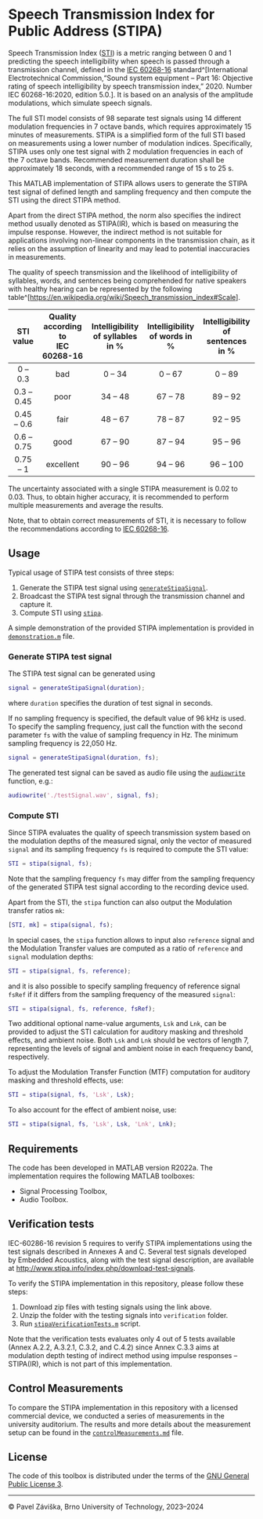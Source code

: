 # Speech Transmission Index for Public Address (STIPA)

Speech Transmission Index ([STI](https://en.wikipedia.org/wiki/Speech_transmission_index))
is a metric ranging between 0 and 1 predicting the speech intelligibility when speech is passed through a transmission channel, defined in the [IEC&nbsp;60268-16](https://webstore.iec.ch/publication/26771) standard^[International Electrotechnical Commission,“Sound system equipment – Part 16: Objective rating of speech intelligibility by speech transmission index,” 2020. Number IEC 60268-16:2020, edition 5.0.].
It is based on an analysis of the amplitude modulations, which simulate speech signals.

The full STI model consists of 98 separate test signals using 14 different modulation frequencies in 7 octave bands, which requires approximately 15 minutes of measurements.
STIPA is a simplified form of the full STI based on measurements using a lower number of modulation indices.
Specifically, STIPA uses only one test signal with 2 modulation frequencies in each of the 7 octave bands.
Recommended measurement duration shall be approximately 18 seconds, with a recommended range of 15 s to 25 s.

This MATLAB implementation of STIPA allows users to generate the STIPA test signal of defined length and sampling frequency and then compute the STI using the direct STIPA method. 

Apart from the direct STIPA method, the norm also specifies the indirect method usually denoted as STIPA(IR), which is based on measuring the impulse response.
However, the indirect method is not suitable for applications involving non-linear components in the transmission chain, as it relies on the assumption of linearity and may lead to potential inaccuracies in measurements.

The quality of speech transmission and the likelihood of intelligibility of syllables, words, and sentences being comprehended for native speakers with healthy hearing can be represented by the following table^[https://en.wikipedia.org/wiki/Speech_transmission_index#Scale].

| STI value | Quality according to<br>IEC 60268-16 | Intelligibility<br>of syllables in % | Intelligibility<br>of words in % | Intelligibility<br>of sentences in % |
|:----------------:|:---------:|:-------------:|:-------------:|:--------------:|
| 0 &ndash; 0.3    | bad       | 0 &ndash; 34  | 0 &ndash; 67  | 0 &ndash; 89   |
| 0.3 &ndash; 0.45 | poor      | 34 &ndash; 48 | 67 &ndash; 78 | 89 &ndash; 92  |
| 0.45 &ndash; 0.6 | fair      | 48 &ndash; 67 | 78 &ndash; 87 | 92 &ndash; 95  |
| 0.6 &ndash; 0.75 | good      | 67 &ndash; 90 | 87 &ndash; 94 | 95 &ndash; 96  |
| 0.75 &ndash; 1   | excellent | 90 &ndash; 96 | 94 &ndash; 96 | 96 &ndash; 100 |

The uncertainty associated with a single STIPA measurement is 0.02 to 0.03.
Thus, to obtain higher accuracy, it is recommended to perform multiple measurements and average the results.

Note, that to obtain correct measurements of STI, it is necessary to follow the recommendations according to [IEC&nbsp;60268-16](https://webstore.iec.ch/publication/26771).

## Usage

Typical usage of STIPA test consists of three steps:
1. Generate the STIPA test signal using [`generateStipaSignal`](https://github.com/zawi01/stipa/blob/main/generateStipaSignal.m).
2. Broadcast the STIPA test signal through the transmission channel and capture it.
3. Compute STI using [`stipa`](https://github.com/zawi01/stipa/blob/main/stipa.m).

A simple demonstration of the provided STIPA implementation is provided in [`demonstration.m`](https://github.com/zawi01/stipa/blob/main/demonstration.m) file.

### Generate STIPA test signal

The STIPA test signal can be generated using

```matlab
signal = generateStipaSignal(duration);
```
where `duration` specifies the duration of test signal in seconds. 

If no sampling frequency is specified, the default value of 96&nbsp;kHz is used.
To specify the sampling frequency, just call the function with the second parameter `fs` with the value of sampling frequency in Hz.
The minimum sampling frequency is 22,050&nbsp;Hz.

```matlab
signal = generateStipaSignal(duration, fs);
```

The generated test signal can be saved as audio file using the 
[`audiowrite`](https://www.mathworks.com/help/matlab/ref/audiowrite.html)
function, e.g.:

```matlab
audiowrite('./testSignal.wav', signal, fs);
```

### Compute STI

Since STIPA evaluates the quality of speech transmission system based on the modulation depths of the measured signal, only the vector of measured `signal` and its sampling frequency `fs` is required to compute the STI value:

```matlab
STI = stipa(signal, fs);
```

Note that the sampling frequency `fs` may differ from the sampling frequency of the generated STIPA test signal according to the recording device used.

Apart from the STI, the `stipa` function can also output the Modulation transfer ratios `mk`:

```matlab
[STI, mk] = stipa(signal, fs);
```

In special cases, the `stipa` function allows to input also `reference` signal and the Modulation Transfer values are computed as a ratio of `reference` and `signal` modulation depths:

```matlab
STI = stipa(signal, fs, reference);
```

and it is also possible to specify sampling frequency of reference signal `fsRef` if it differs from the sampling frequency of the measured `signal`:

```matlab
STI = stipa(signal, fs, reference, fsRef);
```

Two additional optional name-value arguments, `Lsk` and `Lnk`, can be provided to adjust the STI calculation for auditory masking and threshold effects, and ambient noise. 
Both `Lsk` and `Lnk` should be vectors of length 7, representing the levels of signal and ambient noise in each frequency band, respectively.

To adjust the Modulation Transfer Function (MTF) computation for auditory masking and threshold effects, use:
```matlab
STI = stipa(signal, fs, 'Lsk', Lsk);
```

To also account for the effect of ambient noise, use:
```matlab
STI = stipa(signal, fs, 'Lsk', Lsk, 'Lnk', Lnk);
```

## Requirements

The code has been developed in MATLAB version R2022a. The implementation requires the following MATLAB toolboxes:
- Signal Processing Toolbox,
- Audio Toolbox.

## Verification tests
IEC-60286-16 revision 5 requires to verify STIPA implementations using the test signals described in Annexes A and C. 
Several test signals developed by Embedded Acoustics, along with the test signal description, are available at http://www.stipa.info/index.php/download-test-signals.

To verify the STIPA implementation in this repository, please follow these steps:
1. Download zip files with testing signals using the link above.
2. Unzip the folder with the testing signals into `verification` folder.
3. Run [`stipaVerificationTests.m`](https://github.com/zawi01/stipa/blob/main/stipaVerificationTests.m) script.

Note that the verification tests evaluates only 4 out of 5 tests available (Annex A.2.2, A.3.2.1, C.3.2, and C.4.2) since Annex C.3.3 aims at modulation depth testing of indirect method using impulse responses &ndash; STIPA(IR), which is not part of this implementation.

## Control Measurements
To compare the STIPA implementation in this repository with a licensed commercial device, we conducted a series of measurements in the university auditorium. 
The results and more details about the measurement setup can be found in the [`controlMeasurements.md`](https://github.com/zawi01/stipa/blob/main/control_measurements/controlMeasurements.md) file.

## License

The code of this toolbox is distributed under the terms of the [GNU General Public License 3](https://github.com/zawi01/stipa/blob/main/LICENSE).

---
&copy; Pavel Záviška, Brno University of Technology, 2023&ndash;2024
